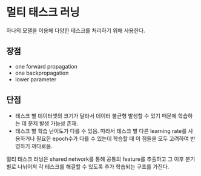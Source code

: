 # 멀티 태스크 러닝
하나의 모델을 이용해 다양한 테스크를 처리하기 위해 사용한다.

## 장점
- one forward propagation
- one backpropagation
- lower parameter

## 단점
- 테스크 별 데이터셋의 크기가 달라서 데이터 불균형 발생할 수 있기 때문에 학습하는 데 문제 발생 가능성 존재.
- 테스크 별 학습 난이도가 다를 수 있음. 따라서 테스크 별 다른 learning rate를 사용하거나 필요한 epoch수가 다를 수 있는데 학습할 때 이 점들을 모두 고려하여 반영하기 까다로움.


멀티 태스크 러닝은 shared network를 통해 공통의 feature를 추출하고 그 이후 분기별로 나뉘어져 각 테스크를 해결할 수 있도록 추가 학습되는 구조를 가진다. 